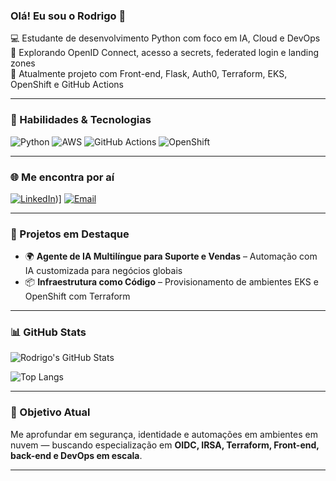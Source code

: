 ### Olá! Eu sou o Rodrigo 👋

💻 Estudante de desenvolvimento Python com foco em IA, Cloud e DevOps  
🔐 Explorando OpenID Connect, acesso a secrets, federated login e landing zones  
🚀 Atualmente projeto com Front-end, Flask, Auth0, Terraform, EKS, OpenShift e GitHub Actions  

---

### 🧠 Habilidades & Tecnologias

![Python](https://img.shields.io/badge/Python-3776AB?style=for-the-badge&logo=python&logoColor=white)
![AWS](https://img.shields.io/badge/AWS-232F3E?style=for-the-badge&logo=amazonaws&logoColor=white)
![GitHub Actions](https://img.shields.io/badge/GitHub_Actions-2088FF?style=for-the-badge&logo=github-actions&logoColor=white)
![OpenShift](https://img.shields.io/badge/OpenShift-E00?style=for-the-badge&logo=redhatopenshift&logoColor=white)

---

### 🌐 Me encontra por aí

[![LinkedIn](https://img.shields.io/badge/-LinkedIn-0A66C2?style=for-the-badge&logo=linkedin&logoColor=white)](https://www.linkedin.com/in/rodrigo-banharelli/))]
[![Email](https://img.shields.io/badge/-Email-D14836?style=for-the-badge&logo=gmail&logoColor=white)](mailto:guigo.banharelli@gmail.com)

---

### 🚀 Projetos em Destaque

- 🌍 **Agente de IA Multilíngue para Suporte e Vendas** – Automação com IA customizada para negócios globais
- 📦 **Infraestrutura como Código** – Provisionamento de ambientes EKS e OpenShift com Terraform

---

### 📊 GitHub Stats

![Rodrigo's GitHub Stats](https://github-readme-stats.vercel.app/api?username=Rodrigo231207&show_icons=true&theme=dracula&count_private=true)

![Top Langs](https://github-readme-stats.vercel.app/api/top-langs/?username=Rodrigo231207&layout=compact&theme=dracula)

---

### 🎯 Objetivo Atual

Me aprofundar em segurança, identidade e automações em ambientes em nuvem — buscando especialização em **OIDC, IRSA, Terraform, Front-end, back-end e DevOps em escala**.

---


